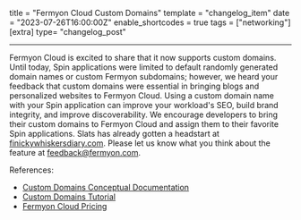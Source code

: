 title = "Fermyon Cloud Custom Domains"
template = "changelog_item"
date = "2023-07-26T16:00:00Z"
enable_shortcodes = true
tags = ["networking"]
[extra]
type= "changelog_post"

---

Fermyon Cloud is excited to share that it now supports custom domains. Until today, Spin applications were limited to default randomly generated domain names or custom Fermyon subdomains; however, we heard your feedback that custom domains were essential in bringing blogs and personalized websites to Fermyon Cloud. Using a custom domain name with your Spin application can improve your workload's SEO, build brand integrity, and improve discoverability. We encourage developers to bring their custom domains to Fermyon Cloud and assign them to their favorite Spin applications. Slats has already gotten a headstart at [finickywhiskersdiary.com](https://finickywhiskersdiary.com). Please let us know what you think about the feature at [feedback@fermyon.com](mailto:feedback@fermyon.com). 


<!-- break -->

References:

- [Custom Domains Conceptual Documentation](/cloud/custom-domain)
- [Custom Domains Tutorial](/cloud/custom-domains-tutorial)
- [Fermyon Cloud Pricing](https://www.fermyon.com/pricing)
